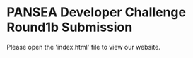 # PANSEA Developer Challenge Round1b Submission
Please open the 'index.html' file to view our website.